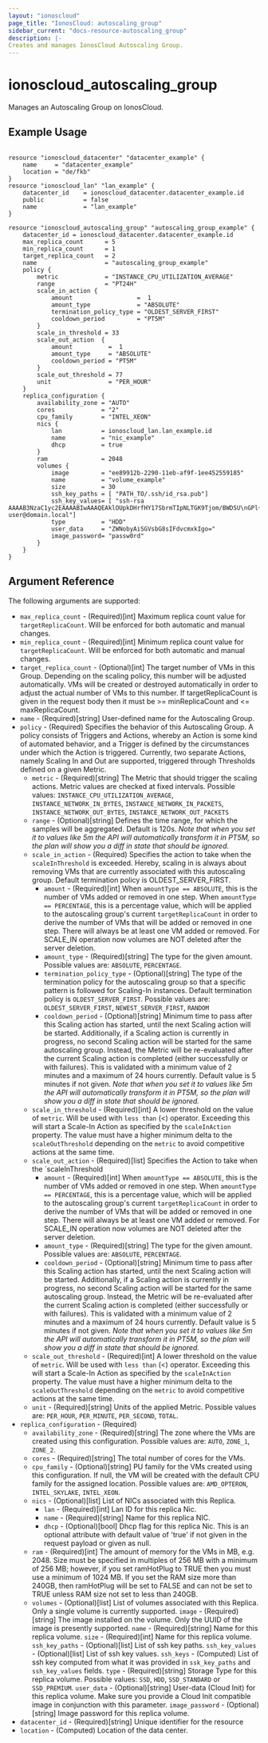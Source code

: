 ```yaml
---
layout: "ionoscloud"
page_title: "IonosCloud: autoscaling_group"
sidebar_current: "docs-resource-autoscaling_group"
description: |-
Creates and manages IonosCloud Autoscaling Group.
---
```


# ionoscloud_autoscaling_group

Manages an Autoscaling Group on IonosCloud.

## Example Usage

```hcl

resource "ionoscloud_datacenter" "datacenter_example" {
    name     = "datacenter_example"
    location = "de/fkb"
}
resource "ionoscloud_lan" "lan_example" {
    datacenter_id    = ionoscloud_datacenter.datacenter_example.id
    public           = false
    name             = "lan_example"
}

resource "ionoscloud_autoscaling_group" "autoscaling_group_example" {
    datacenter_id = ionoscloud_datacenter.datacenter_example.id
    max_replica_count      = 5
    min_replica_count      = 1
    target_replica_count   = 2
    name				   = "autoscaling_group_example"
    policy {
        metric             = "INSTANCE_CPU_UTILIZATION_AVERAGE"
        range              = "PT24H"
        scale_in_action {
            amount        		    =  1
            amount_type    			= "ABSOLUTE"
            termination_policy_type = "OLDEST_SERVER_FIRST"
            cooldown_period			= "PT5M"
        }
        scale_in_threshold = 33
        scale_out_action  {
            amount          =  1
            amount_type     = "ABSOLUTE"
            cooldown_period = "PT5M"
        }
        scale_out_threshold = 77
        unit                = "PER_HOUR"
	}
    replica_configuration {
        availability_zone = "AUTO"
        cores 			  = "2"
        cpu_family 		  = "INTEL_XEON"
        nics {
            lan  		  = ionoscloud_lan.lan_example.id
            name		  = "nic_example"
            dhcp 		  = true
		}
        ram				  = 2048
        volumes	{
            image  		  = "ee89912b-2290-11eb-af9f-1ee452559185"
            name		  = "volume_example"
            size 		  = 30
            ssh_key_paths = [ "PATH_TO/.ssh/id_rsa.pub"]
            ssh_key_values= [ "ssh-rsa AAAAB3NzaC1yc2EAAAABIwAAAQEAklOUpkDHrfHY17SbrmTIpNLTGK9Tjom/BWDSU\nGPl+nafzlHDTYW7hdI4yZ5ew18JH4JW9jbhUFrviQzM7xlELEVf4h9lFX5QVkbPppSwg0cda3\nPbv7kOdJ/MTyBlWXFCR+HAo3FXRitBqxiX1nKhXpHAZsMciLq8V6RjsNAQwdsdMFvSlVK/7XA\nt3FaoJoAsncM1Q9x5+3V0Ww68/eIFmb1zuUFljQJKprrX88XypNDvjYNby6vw/Pb0rwert/En\nmZ+AW4OZPnTPI89ZPmVMLuayrD2cE86Z/il8b+gw3r3+1nKatmIkjn2so1d01QraTlMqVSsbx\nNrRFi9wrf+M7Q== user@domain.local"]
            type		  = "HDD"
            user_data	  = "ZWNobyAiSGVsbG8sIFdvcmxkIgo="
            image_password= "passw0rd"
		}
	}
}
```

## Argument Reference

The following arguments are supported:

- `max_replica_count` - (Required)[int] Maximum replica count value for `targetReplicaCount`. Will be enforced for both automatic and manual changes.
- `min_replica_count` - (Required)[int] Minimum replica count value for `targetReplicaCount`. Will be enforced for both automatic and manual changes.
- `target_replica_count` - (Optional)[int] The target number of VMs in this Group. Depending on the scaling policy, this number will be adjusted automatically. VMs will be created or destroyed automatically in order to adjust the actual number of VMs to this number. If targetReplicaCount is given in the request body then it must be >= minReplicaCount and <= maxReplicaCount.
- `name` - (Required)[string] User-defined name for the Autoscaling Group.
- `policy` - (Required) Specifies the behavior of this Autoscaling Group. A policy consists of Triggers and Actions, whereby an Action is some kind of automated behavior, and a Trigger is defined by the circumstances under which the Action is triggered. Currently, two separate Actions, namely Scaling In and Out are supported, triggered through Thresholds defined on a given Metric.
    - `metric` - (Required)[string] The Metric that should trigger the scaling actions. Metric values are checked at fixed intervals. Possible values: `INSTANCE_CPU_UTILIZATION_AVERAGE`, `INSTANCE_NETWORK_IN_BYTES`, `INSTANCE_NETWORK_IN_PACKETS`, `INSTANCE_NETWORK_OUT_BYTES`, `INSTANCE_NETWORK_OUT_PACKETS`
    - `range` - (Optional)[string] Defines the time range, for which the samples will be aggregated. Default is 120s. *Note that when you set it to values like 5m the API will automatically transform it in PT5M, so the plan will show you a diff in state that should be ignored.*
    - `scale_in_action` - (Required) Specifies the action to take when the `scaleInThreshold` is exceeded. Hereby, scaling in is always about removing VMs that are currently associated with this autoscaling group. Default termination policy is OLDEST_SERVER_FIRST.
        - `amount` - (Required)[int] When `amountType == ABSOLUTE`, this is the number of VMs added or removed in one step. When `amountType == PERCENTAGE`, this is a percentage value, which will be applied to the autoscaling group's current `targetReplicaCount` in order to derive the number of VMs that will be added or removed in one step. There will always be at least one VM added or removed. For SCALE_IN operation now volumes are NOT deleted after the server deletion.
        - `amount_type` - (Required)[string] The type for the given amount. Possible values are: `ABSOLUTE`, `PERCENTAGE`.
        - `termination_policy_type` - (Optional)[string] The type of the termination policy for the autoscaling group so that a specific pattern is followed for Scaling-In instances. Default termination policy is `OLDEST_SERVER_FIRST`. Possible values are: `OLDEST_SERVER_FIRST`, `NEWEST_SERVER_FIRST`, `RANDOM`
        - `cooldown_period` - (Optional)[string] Minimum time to pass after this Scaling action has started, until the next Scaling action will be started. Additionally, if a Scaling action is currently in progress, no second Scaling action will be started for the same autoscaling group. Instead, the Metric will be re-evaluated after the current Scaling action is completed (either successfully or with failures). This is validated with a minimum value of 2 minutes and a maximum of 24 hours currently. Default value is 5 minutes if not given. *Note that when you set it to values like 5m the API will automatically transform it in PT5M, so the plan will show you a diff in state that should be ignored.*
    - `scale_in_threshold` - (Required)[int] A lower threshold on the value of `metric`. Will be used with `less than` (<) operator. Exceeding this will start a Scale-In Action as specified by the `scaleInAction` property. The value must have a higher minimum delta to the `scaleOutThreshold` depending on the `metric` to avoid competitive actions at the same time.
    - `scale_out_action` - (Required)[list] Specifies the Action to take when the `scaleInThreshold
        - `amount` - (Required)[int] When `amountType == ABSOLUTE`, this is the number of VMs added or removed in one step. When `amountType == PERCENTAGE`, this is a percentage value, which will be applied to the autoscaling group's current `targetReplicaCount` in order to derive the number of VMs that will be added or removed in one step. There will always be at least one VM added or removed. For SCALE_IN operation now volumes are NOT deleted after the server deletion.
        - `amount_type` - (Required)[string] The type for the given amount. Possible values are: `ABSOLUTE`, `PERCENTAGE`.
        - `cooldown_period` - (Optional)[string] Minimum time to pass after this Scaling action has started, until the next Scaling action will be started. Additionally, if a Scaling action is currently in progress, no second Scaling action will be started for the same autoscaling group. Instead, the Metric will be re-evaluated after the current Scaling action is completed (either successfully or with failures). This is validated with a minimum value of 2 minutes and a maximum of 24 hours currently. Default value is 5 minutes if not given. *Note that when you set it to values like 5m the API will automatically transform it in PT5M, so the plan will show you a diff in state that should be ignored.*
    - `scale_out_threshold` - (Required)[int] A lower threshold on the value of `metric`. Will be used with `less than` (<) operator. Exceeding this will start a Scale-In Action as specified by the `scaleInAction` property. The value must have a higher minimum delta to the `scaleOutThreshold` depending on the `metric` to avoid competitive actions at the same time.
    - `unit` - (Required)[string] Units of the applied Metric. Possible values are: `PER_HOUR`, `PER_MINUTE`, `PER_SECOND`, `TOTAL`.
- `replica_configuration` - (Required)
    - `availability_zone` - (Required)[string] The zone where the VMs are created using this configuration. Possible values are: `AUTO`, `ZONE_1`, `ZONE_2`.
    - `cores` - (Required)[string] The total number of cores for the VMs.
    - `cpu_family` - (Optional)[string] PU family for the VMs created using this configuration. If null, the VM will be created with the default CPU family for the assigned location. Possible values are: `AMD_OPTERON`, `INTEL_SKYLAKE`, `INTEL_XEON`.
    - `nics` - (Optional)[list] List of NICs associated with this Replica.
        - `lan` - (Required)[int] Lan ID for this replica Nic.
        - `name` - (Required)[string] Name for this replica NIC.
        - `dhcp` - (Optional)[bool] Dhcp flag for this replica Nic. This is an optional attribute with default value of 'true' if not given in the request payload or given as null.
    - `ram` - (Required)[int] The amount of memory for the VMs in MB, e.g. 2048. Size must be specified in multiples of 256 MB with a minimum of 256 MB; however, if you set ramHotPlug to TRUE then you must use a minimum of 1024 MB. If you set the RAM size more than 240GB, then ramHotPlug will be set to FALSE and can not be set to TRUE unless RAM size not set to less than 240GB.
    - `volumes` - (Optional)[list] List of volumes associated with this Replica. Only a single volume is currently supported.
        `image` - (Required)[string] The image installed on the volume. Only the UUID of the image is presently supported.
        `name` - (Required)[string] Name for this replica volume.
        `size` - (Required)[int] Name for this replica volume.
        `ssh_key_paths` - (Optional)[list] List of ssh key paths.
        `ssh_key_values` - (Optional)[list] List of ssh key values.
        `ssh_keys` - (Computed) List of ssh key computed from what it was provided in `ssk_key_paths` and `ssh_key_values` fields.
        `type` - (Required)[string] Storage Type for this replica volume. Possible values: `SSD`, `HDD`, `SSD_STANDARD` or `SSD_PREMIUM`.
        `user_data` - (Optional)[string] User-data (Cloud Init) for this replica volume. Make sure you provide a Cloud Init compatible image in conjunction with this parameter.
        `image_password` - (Optional)[string] Image password for this replica volume.
- `datacenter_id` - (Required)[string] Unique identifier for the resource
- `location` - (Computed) Location of the data center.
